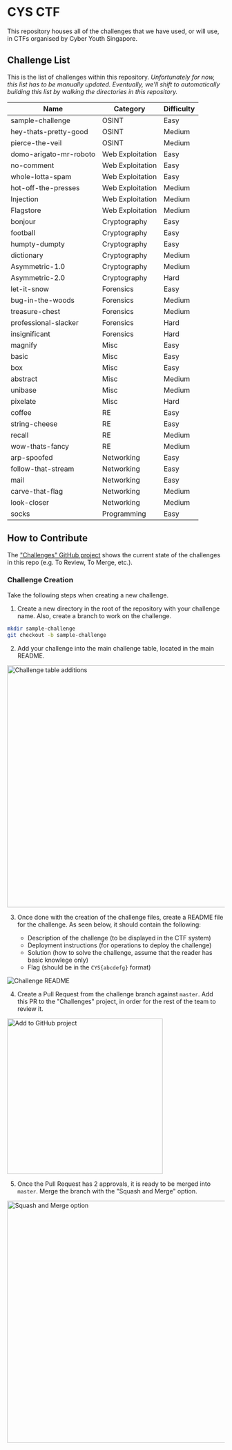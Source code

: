 # CYS CTF

This repository houses all of the challenges that we have used, or will use, in CTFs organised by Cyber Youth Singapore.

## Challenge List

This is the list of challenges within this repository. _Unfortunately for now, this list has to be manually updated. Eventually, we'll shift to automatically building this list by walking the directories in this repository._

| Name                   | Category         | Difficulty |
| ---------------------- | ---------------- | ---------- |
| sample-challenge       | OSINT            | Easy       |
| hey-thats-pretty-good  | OSINT            | Medium     |
| pierce-the-veil        | OSINT            | Medium     |
| domo-arigato-mr-roboto | Web Exploitation | Easy       |
| no-comment             | Web Exploitation | Easy       |
| whole-lotta-spam       | Web Exploitation | Easy       |
| hot-off-the-presses    | Web Exploitation | Medium     |
| Injection              | Web Exploitation | Medium     |
| Flagstore				 | Web Exploitation | Medium	 |
| bonjour                | Cryptography     | Easy       |
| football               | Cryptography     | Easy       |
| humpty-dumpty          | Cryptography     | Easy       |
| dictionary             | Cryptography     | Medium     |
| Asymmetric-1.0         | Cryptography     | Medium     |
| Asymmetric-2.0         | Cryptography     | Hard       |
| let-it-snow            | Forensics        | Easy       |
| bug-in-the-woods       | Forensics        | Medium     |
| treasure-chest         | Forensics        | Medium     |
| professional-slacker   | Forensics        | Hard       |
| insignificant          | Forensics        | Hard       |
| magnify                | Misc             | Easy       |
| basic                  | Misc             | Easy       |
| box                    | Misc             | Easy       |
| abstract               | Misc             | Medium     |
| unibase                | Misc             | Medium     |
| pixelate               | Misc             | Hard       |
| coffee                 | RE               | Easy       |
| string-cheese          | RE               | Easy       |
| recall                 | RE               | Medium     |
| wow-thats-fancy        | RE               | Medium   	 |
| arp-spoofed            | Networking       | Easy       |
| follow-that-stream     | Networking       | Easy       |
| mail                   | Networking       | Easy       |
| carve-that-flag        | Networking       | Medium     |
| look-closer            | Networking	    | Medium	 |
| socks                  | Programming      | Easy       |

## How to Contribute

The ["Challenges" GitHub project](https://github.com/kaskrex/cys-ctf/projects/1) shows the current state of the challenges in this repo (e.g. To Review, To Merge, etc.).

### Challenge Creation

Take the following steps when creating a new challenge.

1. Create a new directory in the root of the repository with your challenge name. Also, create a branch to work on the challenge.

```bash
mkdir sample-challenge
git checkout -b sample-challenge
```

2. Add your challenge into the main challenge table, located in the main README.

<img alt="Challenge table additions" src="https://i.paste.pics/a63b77f609d1ae798b8d1c27525fd521.png?trs=115b59deab7d460455d250c0a61e87ca7f9945da47c1780af66c7ea670d0f499" width="560px" />

3. Once done with the creation of the challenge files, create a README file for the challenge. As seen below, it should contain the following:

    * Description of the challenge (to be displayed in the CTF system)
    * Deployment instructions (for operations to deploy the challenge)
    * Solution (how to solve the challenge, assume that the reader has basic knowlege only)
    * Flag (should be in the `CYS{abcdefg}` format)

![Challenge README](https://i.paste.pics/ac4fd2b8a16a37e2a3232fdf029dae8e.png?trs=115b59deab7d460455d250c0a61e87ca7f9945da47c1780af66c7ea670d0f499)

4. Create a Pull Request from the challenge branch against `master`. Add this PR to the "Challenges" project, in order for the rest of the team to review it.

<img alt="Add to GitHub project" src="https://i.paste.pics/7e5f8adadde7f1c1c4e877457e2fcfed.png?trs=115b59deab7d460455d250c0a61e87ca7f9945da47c1780af66c7ea670d0f499" width="360px" />

5. Once the Pull Request has 2 approvals, it is ready to be merged into `master`. Merge the branch with the "Squash and Merge" option.

<img alt="Squash and Merge option" src="https://i.paste.pics/bff14a3229536e39f31d137bd734aabd.png?trs=115b59deab7d460455d250c0a61e87ca7f9945da47c1780af66c7ea670d0f499" width="560px" />
